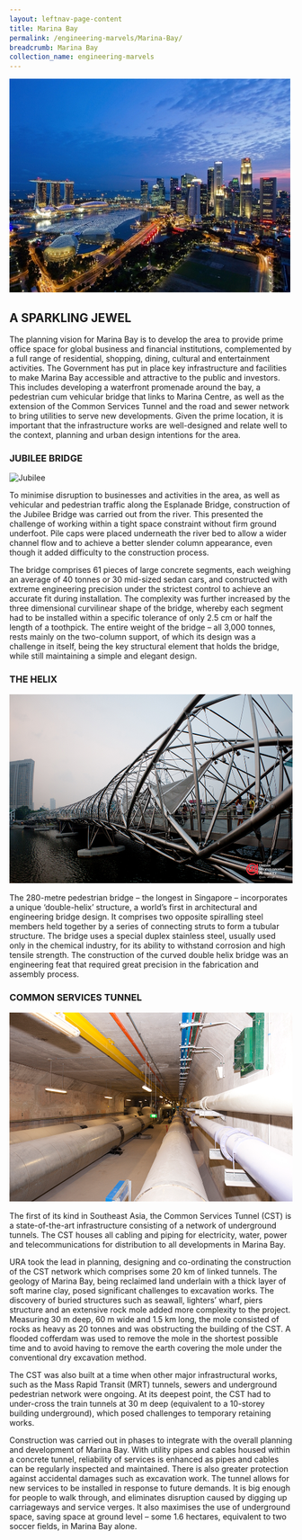 ```yaml
---
layout: leftnav-page-content
title: Marina Bay
permalink: /engineering-marvels/Marina-Bay/
breadcrumb: Marina Bay
collection_name: engineering-marvels
---
```


![Marina](/images/Marina.jpg)

## A SPARKLING JEWEL
The planning vision for Marina Bay is to develop the area to provide prime office space for global business and financial 
institutions, complemented by a full range of residential, shopping, dining, cultural and entertainment activities.
The Government has put in place key infrastructure and facilities to make Marina Bay accessible and attractive to the 
public and investors. This includes developing a waterfront promenade around the bay, a pedestrian cum vehicular bridge that
links to Marina Centre, as well as the extension of the Common Services Tunnel and the road and sewer network to bring 
utilities to serve new developments. Given the prime location, it is important that the infrastructure works are well-designed
and relate well to the context, planning and urban design intentions for the area.

### JUBILEE BRIDGE

![Jubilee](/images/Jubilee.jpg)

To minimise disruption to businesses and activities in the area, as well as vehicular and pedestrian traffic along the 
Esplanade Bridge, construction of the Jubilee Bridge was carried out from the river. This presented the challenge of working 
within a tight space constraint without firm ground underfoot. Pile caps were placed underneath the river bed to allow a wider
channel flow and to achieve a better slender column appearance, even though it added difficulty to the construction process.

The bridge comprises 61 pieces of large concrete segments, each weighing an average of 40 tonnes or 30 mid-sized sedan cars, 
and constructed with extreme engineering precision under the strictest control to achieve an accurate fit during installation. 
The complexity was further increased by the three dimensional curvilinear shape of the bridge, whereby each segment had to be 
installed within a specific tolerance of only 2.5 cm or half the length of a toothpick. The entire weight of the bridge – all 3,000
tonnes, rests mainly on the two-column support, of which its design was a challenge in itself, being the key structural 
element that holds the bridge, while still maintaining a simple and elegant design.

### THE HELIX

![helix](/images/helix.png)

The 280-metre pedestrian bridge – the longest in Singapore – incorporates a unique ‘double-helix’ structure, a world’s 
first in architectural and engineering bridge design. It comprises two opposite spiralling steel members held together by 
a series of connecting struts to form a tubular structure. The bridge uses a special duplex stainless steel, usually used only
in the chemical industry, for its ability to withstand corrosion and high tensile strength. The construction of the curved 
double helix bridge was an engineering feat that required great precision in the fabrication and assembly process.

### COMMON SERVICES TUNNEL

![tunnel](/images/tunnel.png)

The first of its kind in Southeast Asia, the Common Services Tunnel (CST) is a state-of-the-art infrastructure consisting
of a network of underground tunnels. The CST houses all cabling and piping for electricity, water, power and telecommunications
for distribution to all developments in Marina Bay.

URA took the lead in planning, designing and co-ordinating the construction of the CST network which comprises some 20 km 
of linked tunnels. The geology of Marina Bay, being reclaimed land underlain with a thick layer of soft marine clay, posed 
significant challenges to excavation works. The discovery of buried structures such as seawall, lighters’ wharf, piers 
structure and an extensive rock mole added more complexity to the project. Measuring 30 m deep, 60 m wide and 1.5 km long, 
the mole consisted of rocks as heavy as 20 tonnes and was obstructing the building of the CST. A flooded cofferdam was used
to remove the mole in the shortest possible time and to avoid having to remove the earth covering the mole under the conventional
dry excavation method.

The CST was also built at a time when other major infrastructural works, such as the Mass Rapid Transit (MRT) tunnels, 
sewers and underground pedestrian network were ongoing. At its deepest point, the CST had to under-cross the train tunnels
at 30 m deep (equivalent to a 10-storey building underground), which posed challenges to temporary retaining works.

Construction was carried out in phases to integrate with the overall planning and development of Marina Bay. With utility
pipes and cables housed within a concrete tunnel, reliability of services is enhanced as pipes and cables can be regularly
inspected and maintained. There is also greater protection against accidental damages such as excavation work. The tunnel allows
for new services to be installed in response to future demands. It is big enough for people to walk through, and eliminates
disruption caused by digging up carriageways and service verges. It also maximises the use of underground space, saving space
at ground level – some 1.6 hectares, equivalent to two soccer fields, in Marina Bay alone.


